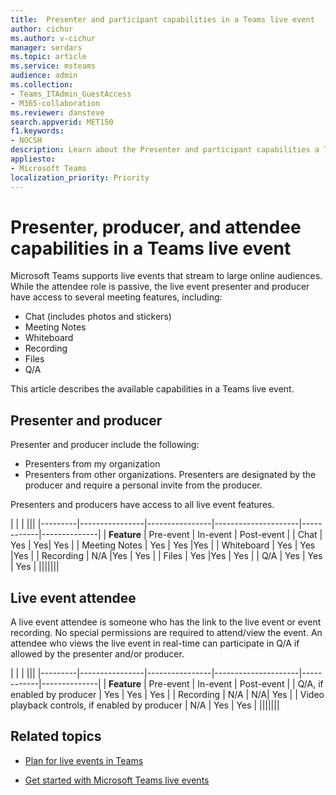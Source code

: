 ```yaml
---
title:  Presenter and participant capabilities in a Teams live event
author: cichur
ms.author: v-cichur
manager: serdars
ms.topic: article
ms.service: msteams
audience: admin
ms.collection: 
- Teams_ITAdmin_GuestAccess
- M365-collaboration
ms.reviewer: dansteve
search.appverid: MET150
f1.keywords:
- NOCSH
description: Learn about the Presenter and participant capabilities a Teams live event.
appliesto: 
- Microsoft Teams
localization_priority: Priority
---
```

Presenter, producer, and attendee capabilities in a Teams live event
======================================================

Microsoft Teams supports live events that stream to large online audiences. While the attendee role is passive, the live event presenter and producer have access to several meeting features, including:  

- Chat (includes photos and stickers)
- Meeting Notes
- Whiteboard
- Recording
- Files
- Q/A

This article describes the available capabilities in a Teams live event.

## Presenter and producer

Presenter and producer include the following:

- Presenters from my organization
- Presenters from other organizations. Presenters are designated by the producer and require a personal invite from the producer.

Presenters and producers have access to all live event features.

| |  | |||
|---------|----------------|----------------|---------------------|------------|--------------|
|  **Feature**       | Pre-event | In-event | Post-event |
| Chat | Yes | Yes| Yes |
| Meeting Notes | Yes | Yes |Yes |
| Whiteboard | Yes | Yes |Yes |
| Recording | N/A |Yes | Yes |
| Files | Yes |Yes | Yes |
| Q/A | Yes | Yes | Yes |
|||||||

## Live event attendee

A live event attendee is someone who has the link to the live event or event recording. No special permissions are required to attend/view the event. An attendee who views the live event in real-time can participate in Q/A if allowed by the presenter and/or producer. 

| |  | |||
|---------|----------------|----------------|---------------------|------------|--------------|
|  **Feature**       | Pre-event | In-event | Post-event |
| Q/A, if enabled by producer | Yes | Yes | Yes |
| Recording | N/A | N/A| Yes |
| Video playback controls, if enabled by producer | N/A | Yes | Yes |
|||||||

## Related topics

- [Plan for live events in Teams](teams-live-events/plan-for-teams-live-events.md)

- [Get started with Microsoft Teams live events](https://support.microsoft.com/en-us/office/get-started-with-microsoft-teams-live-events-d077fec2-a058-483e-9ab5-1494afda578a#bkmk_productiontypes)
